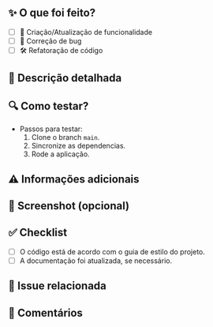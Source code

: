 ## ✨ O que foi feito?

<!-- Descreva de maneira breve e direta o que foi alterado/implementado no PR. -->

- [ ] 📝 Criação/Atualização de funcionalidade
- [ ] 🐛 Correção de bug
- [ ] 🛠️ Refatoração de código

## 📝 Descrição detalhada

<!-- Adicione mais detalhes sobre as mudanças feitas, como o motivo da implementação, o contexto ou qualquer outra informação relevante. -->

## 🔍 Como testar?

<!-- Explique como testar as alterações localmente ou em ambiente de desenvolvimento, incluindo qualquer pré-requisito. -->

- Passos para testar:
  1. Clone o branch `main`.
  2. Sincronize as dependencias.
  3. Rode a aplicação.

## ⚠️ Informações adicionais

<!-- Caso tenha alguma informação importante para passar ao revisor (como problemas conhecidos, limitações, etc.), adicione aqui. -->

## 📸 Screenshot (opcional)

<!-- Se aplicável, adicione uma imagem ou gif mostrando o funcionamento ou layout atualizado. -->

## ✅ Checklist

- [ ] O código está de acordo com o guia de estilo do projeto.
- [ ] A documentação foi atualizada, se necessário.

## 🎯 Issue relacionada

<!-- Se houver, link da issue associada ao PR. -->

## 💬 Comentários

<!-- Qualquer outro comentário ou nota que queira deixar para quem for revisar. -->

